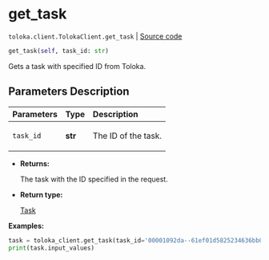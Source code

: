 # get_task
`toloka.client.TolokaClient.get_task` | [Source code](https://github.com/Toloka/toloka-kit/blob/v1.2.2/src/client/__init__.py#L2579)

```python
get_task(self, task_id: str)
```

Gets a task with specified ID from Toloka.

## Parameters Description

| Parameters | Type | Description |
| :----------| :----| :-----------|
`task_id`|**str**|<p>The ID of the task.</p>

* **Returns:**

  The task with the ID specified in the request.

* **Return type:**

  [Task](toloka.client.task.Task.md)

**Examples:**


```python
task = toloka_client.get_task(task_id='00001092da--61ef01d5825234636bb088eb')
print(task.input_values)
```
